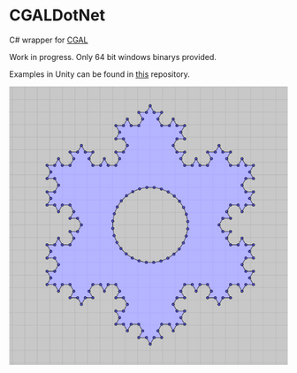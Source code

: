 # CGALDotNet
C# wrapper for [CGAL](https://www.cgal.org/)

Work in progress. Only 64 bit windows binarys provided.

Examples in Unity can be found in [this](https://github.com/Scrawk/CGALDotNetUnity) repository.


![KockStar](./Media/KockStar.jpg)
